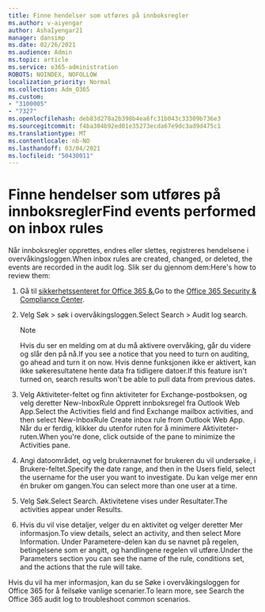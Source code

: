 ```yaml
---
title: Finne hendelser som utføres på innboksregler
ms.author: v-aiyengar
author: AshaIyengar21
manager: dansimp
ms.date: 02/26/2021
ms.audience: Admin
ms.topic: article
ms.service: o365-administration
ROBOTS: NOINDEX, NOFOLLOW
localization_priority: Normal
ms.collection: Adm_O365
ms.custom:
- "3100005"
- "7327"
ms.openlocfilehash: deb83d278a2b398b4ea6fc31b043c33309b736e3
ms.sourcegitcommit: f4ba304b92ed01e35273ecda67e9dc3ad9d475c1
ms.translationtype: MT
ms.contentlocale: nb-NO
ms.lasthandoff: 03/04/2021
ms.locfileid: "50430011"
---
```

# <a name="find-events-performed-on-inbox-rules"></a><span data-ttu-id="34b92-102">Finne hendelser som utføres på innboksregler</span><span class="sxs-lookup"><span data-stu-id="34b92-102">Find events performed on inbox rules</span></span>

<span data-ttu-id="34b92-103">Når innboksregler opprettes, endres eller slettes, registreres hendelsene i overvåkingsloggen.</span><span class="sxs-lookup"><span data-stu-id="34b92-103">When inbox rules are created, changed, or deleted, the events are recorded in the audit log.</span></span> <span data-ttu-id="34b92-104">Slik ser du gjennom dem:</span><span class="sxs-lookup"><span data-stu-id="34b92-104">Here's how to review them:</span></span>

1. <span data-ttu-id="34b92-105">Gå til [sikkerhetssenteret for Office 365 &.](https://go.microsoft.com/fwlink/p/?linkid=2077143)</span><span class="sxs-lookup"><span data-stu-id="34b92-105">Go to the [Office 365 Security & Compliance Center](https://go.microsoft.com/fwlink/p/?linkid=2077143).</span></span>
1. <span data-ttu-id="34b92-106">Velg Søk > søk i overvåkingsloggen.</span><span class="sxs-lookup"><span data-stu-id="34b92-106">Select Search > Audit log search.</span></span>

    > [!NOTE]
    > <span data-ttu-id="34b92-107">Hvis du ser en melding om at du må aktivere overvåking, går du videre og slår den på nå.</span><span class="sxs-lookup"><span data-stu-id="34b92-107">If you see a notice that you need to turn on auditing, go ahead and turn it on now.</span></span> <span data-ttu-id="34b92-108">Hvis denne funksjonen ikke er aktivert, kan ikke søkeresultatene hente data fra tidligere datoer.</span><span class="sxs-lookup"><span data-stu-id="34b92-108">If this feature isn't turned on, search results won't be able to pull data from previous dates.</span></span>
1. <span data-ttu-id="34b92-109">Velg Aktiviteter-feltet og finn aktiviteter for Exchange-postboksen, og velg deretter New-InboxRule Opprett innboksregel fra Outlook Web App.</span><span class="sxs-lookup"><span data-stu-id="34b92-109">Select the Activities field and find Exchange mailbox activities, and then select New-InboxRule Create inbox rule from Outlook Web App.</span></span> <span data-ttu-id="34b92-110">Når du er ferdig, klikker du utenfor ruten for å minimere Aktiviteter-ruten.</span><span class="sxs-lookup"><span data-stu-id="34b92-110">When you're done, click outside of the pane to minimize the Activities pane.</span></span>
1. <span data-ttu-id="34b92-111">Angi datoområdet, og velg brukernavnet for brukeren du vil undersøke, i Brukere-feltet.</span><span class="sxs-lookup"><span data-stu-id="34b92-111">Specify the date range, and then in the Users field, select the username for the user you want to investigate.</span></span> <span data-ttu-id="34b92-112">Du kan velge mer enn én bruker om gangen.</span><span class="sxs-lookup"><span data-stu-id="34b92-112">You can select more than one user at a time.</span></span>
1. <span data-ttu-id="34b92-113">Velg Søk.</span><span class="sxs-lookup"><span data-stu-id="34b92-113">Select Search.</span></span> <span data-ttu-id="34b92-114">Aktivitetene vises under Resultater.</span><span class="sxs-lookup"><span data-stu-id="34b92-114">The activities appear under Results.</span></span>
1. <span data-ttu-id="34b92-115">Hvis du vil vise detaljer, velger du en aktivitet og velger deretter Mer informasjon.</span><span class="sxs-lookup"><span data-stu-id="34b92-115">To view details, select an activity, and then select More Information.</span></span> <span data-ttu-id="34b92-116">Under Parametere-delen kan du se navnet på regelen, betingelsene som er angitt, og handlingene regelen vil utføre.</span><span class="sxs-lookup"><span data-stu-id="34b92-116">Under the Parameters section you can see the name of the rule, conditions set, and the actions that the rule will take.</span></span>

<span data-ttu-id="34b92-117">Hvis du vil ha mer informasjon, kan du se Søke i overvåkingsloggen for Office 365 for å feilsøke vanlige scenarier.</span><span class="sxs-lookup"><span data-stu-id="34b92-117">To learn more, see Search the Office 365 audit log to troubleshoot common scenarios.</span></span>